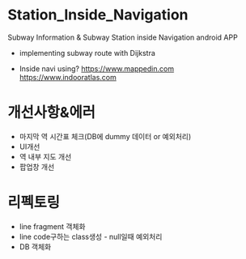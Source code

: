 # Station_Inside_Navigation
Subway Information & Subway Station inside Navigation android APP

* implementing subway route with Dijkstra

* Inside navi using?
 <https://www.mappedin.com>
 <https://www.indooratlas.com>

# 개선사항&에러
* 마지막 역 시간표 체크(DB에 dummy 데이터 or 예외처리)
* UI개선
* 역 내부 지도 개선
* 팝업창 개선


# 리펙토링
* line fragment 객체화
* line code구하는 class생성 - null일때 예외처리
* DB 객체화
